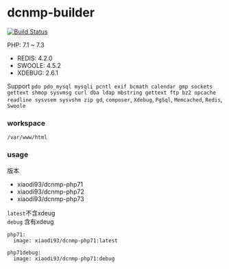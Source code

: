 # dcnmp-builder
[![Build Status](https://travis-ci.org/xiaodit/dcnmp-builder.svg?branch=master)](https://travis-ci.org/xiaodit/dcnmp-builder)

PHP: 7.1 ~ 7.3 

* REDIS: 4.2.0
* SWOOLE: 4.5.2
* XDEBUG: 2.6.1

Support `pdo pdo_mysql mysqli pcntl exif bcmath calendar gmp sockets gettext shmop sysvmsg curl dba ldap mbstring gettext ftp bz2 opcache readline sysvsem sysvshm zip gd`, `composer`, `Xdebug`, `PgSql`, `Memcached`, `Redis`, `Swoole`

### workspace
`/var/www/html`

### usage
版本
* xiaodi93/dcnmp-php71
* xiaodi93/dcnmp-php72
* xiaodi93/dcnmp-php73

`latest`不含xdeug  
`debug` 含有xdeug
```docker
php71:
  image: xiaodi93/dcnmp-php71:latest
  
php71debug:
  image: xiaodi93/dcnmp-php71:debug
```

